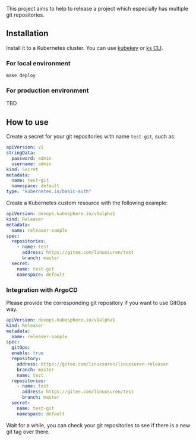 This project aims to help to release a project which especially has multiple git repositories.

## Installation

Install it to a Kubernetes cluster. You can use [kubekey](https://github.com/kubesphere/kubekey) or [ks CLI](https://github.com/kubesphere-sigs/ks).

### For local environment

```shell
make deploy
```

### For production environment

TBD

## How to use

Create a secret for your git repositories with name `test-git`, such as:
```yaml
apiVersion: v1
stringData:
  password: admin
  username: admin
kind: Secret
metadata:
  name: test-git
  namespace: default
type: "kubernetes.io/basic-auth"
```

Create a Kubernetes custom resource with the following example:
```yaml
apiVersion: devops.kubesphere.io/v1alpha1
kind: Releaser
metadata:
  name: releaser-sample
spec:
  repositories:
    - name: test
      address: https://gitee.com/linuxsuren/test
      branch: master
  secret:
    name: test-git
    namespace: default
```

### Integration with ArgoCD

Please provide the corresponding git repository if you want to use GitOps way.
```yaml
apiVersion: devops.kubesphere.io/v1alpha1
kind: Releaser
metadata:
  name: releaser-sample
spec:
  gitOps:
  enable: true
  repository:
    address: https://gitee.com/linuxsuren/linuxsuren-releaser
    branch: master
    name: test
  repositories:
    - name: test
      address: https://gitee.com/linuxsuren/test
      branch: master
  secret:
    name: test-git
    namespace: default
```

Wait for a while, you can check your git repositories to see if there is a new git tag over there.
